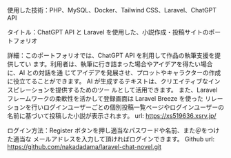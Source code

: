 使用した技術：PHP、MySQL、Docker、Tailwind CSS、Laravel、ChatGPT API

タイトル：ChatGPT API と Laravel を使用した、小説作成・投稿サイトのポートフォリオ

詳細：このポートフォリオでは、ChatGPT API を利用して作品の執筆支援を提供してい
ます。利用者は、執筆に行き詰まった場合やアイデアを得たい場合に、AI との対話を通
じてアイデアを発展させ、プロットやキャラクターの作成に役立てることができます。
AI が生成するテキストは、クリエイティブなインスピレーションを提供するためのツー
ルとして活用できます。
また、Laravel フレームワークの柔軟性を活かして登録画面は Laravel Breeze を使った
リレーションを行いログインユーザーごとの個別投稿一覧ページやログインユーザーの
名前に基づいて投稿した小説が表示されます。
url: https://xs519636.xsrv.jp/


ログイン方法：Register ボタンを押し適当なパスワードや名前、また＠をつけた適当な
メールアドレスを入力して頂ければログインできます。
Github url: https://github.com/nakadadama/laravel-chat-novel.git



